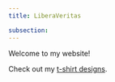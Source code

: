 ```yaml
---
title: LiberaVeritas

subsection:
---
```


Welcome to my website!

Check out my [t-shirt designs](https://www.redbubble.com/people/korwynkim/shop).